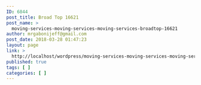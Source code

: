 ```yaml
---
ID: 6844
post_title: Broad Top 16621
post_name: >
  moving-services-moving-services-moving-services-broadtop-16621
author: mrgabonijeff@gmail.com
post_date: 2018-03-28 01:47:23
layout: page
link: >
  http://localhost/wordpress/moving-services-moving-services-moving-services-broadtop-16621/
published: true
tags: [ ]
categories: [ ]
---
```

